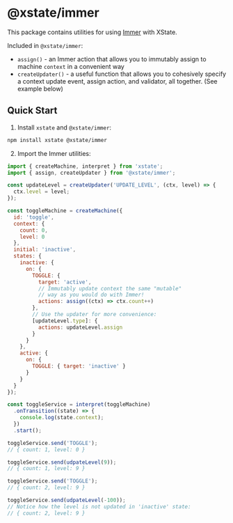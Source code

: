 # @xstate/immer

This package contains utilities for using [Immer](https://immerjs.github.io/immer/docs/introduction) with XState.

Included in `@xstate/immer`:

- `assign()` - an Immer action that allows you to immutably assign to machine `context` in a convenient way
- `createUpdater()` - a useful function that allows you to cohesively specify a context update event, assign action, and validator, all together. (See example below)

## Quick Start

1. Install `xstate` and `@xstate/immer`:

```bash
npm install xstate @xstate/immer
```

2. Import the Immer utilities:

```js
import { createMachine, interpret } from 'xstate';
import { assign, createUpdater } from '@xstate/immer';

const updateLevel = createUpdater('UPDATE_LEVEL', (ctx, level) => {
  ctx.level = level;
});

const toggleMachine = createMachine({
  id: 'toggle',
  context: {
    count: 0,
    level: 0
  },
  initial: 'inactive',
  states: {
    inactive: {
      on: {
        TOGGLE: {
          target: 'active',
          // Immutably update context the same "mutable"
          // way as you would do with Immer!
          actions: assign((ctx) => ctx.count++)
        },
        // Use the updater for more convenience:
        [updateLevel.type]: {
          actions: updateLevel.assign
        }
      }
    },
    active: {
      on: {
        TOGGLE: { target: 'inactive' }
      }
    }
  }
});

const toggleService = interpret(toggleMachine)
  .onTransition((state) => {
    console.log(state.context);
  })
  .start();

toggleService.send('TOGGLE');
// { count: 1, level: 0 }

toggleService.send(udpateLevel(9));
// { count: 1, level: 9 }

toggleService.send('TOGGLE');
// { count: 2, level: 9 }

toggleService.send(udpateLevel(-100));
// Notice how the level is not updated in 'inactive' state:
// { count: 2, level: 9 }
```
